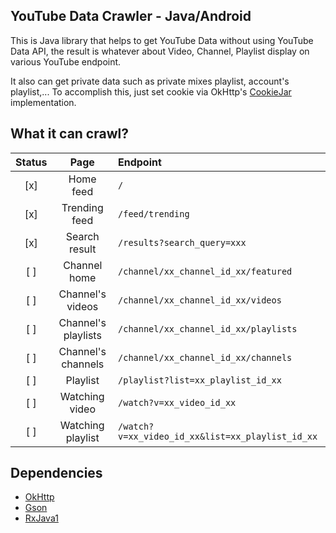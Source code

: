 ## YouTube Data Crawler - Java/Android

This is Java library that helps to get YouTube Data without using YouTube Data API, the result is
whatever about Video, Channel, Playlist display on various YouTube endpoint.

It also can get private data such as private mixes playlist, account's playlist,... To accomplish
this, just set cookie via OkHttp's [CookieJar](https://square.github.io/okhttp/3.x/okhttp/okhttp3/CookieJar.html) implementation.

## What it can crawl?

| Status | Page | Endpoint |
|:------:|:----:|:--------|
| [x] | Home feed | `/` |
| [x] | Trending feed | `/feed/trending` |
| [x] | Search result | `/results?search_query=xxx` |
| [ ] | Channel home | `/channel/xx_channel_id_xx/featured` |
| [ ] | Channel's videos | `/channel/xx_channel_id_xx/videos` |
| [ ] | Channel's playlists | `/channel/xx_channel_id_xx/playlists` |
| [ ] | Channel's channels | `/channel/xx_channel_id_xx/channels` |
| [ ] | Playlist | `/playlist?list=xx_playlist_id_xx` |
| [ ] | Watching video | `/watch?v=xx_video_id_xx` |
| [ ] | Watching playlist | `/watch?v=xx_video_id_xx&list=xx_playlist_id_xx` |

## Dependencies

 - [OkHttp](https://github.com/square/okhttp)
 - [Gson](https://github.com/google/gson)
 - [RxJava1](https://github.com/ReactiveX/RxJava/tree/1.x)

